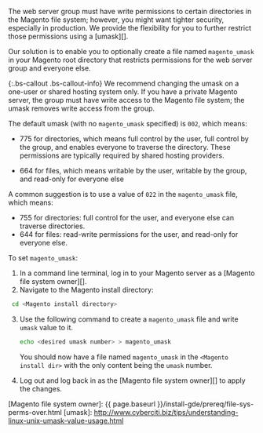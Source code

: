 The web server group must have write permissions to certain directories in the Magento file system; however, you might want tighter security, especially in production. We provide the flexibility for you to further restrict those permissions using a [umask][].

Our solution is to enable you to optionally create a file named `magento_umask` in your Magento root directory that restricts permissions for the web server group and everyone else.

{:.bs-callout .bs-callout-info}
We recommend changing the umask on a one-user or shared hosting system only. If you have a private Magento server, the group must have write access to the Magento file system; the umask removes write access from the group.

The default umask (with no `magento_umask` specified) is `002`, which means:

* 775 for directories, which means full control by the user, full control by the group, and enables everyone to traverse the directory. These permissions are typically required by shared hosting providers.

* 664 for files, which means writable by the user, writable by the group, and read-only for everyone else

A common suggestion is to use a value of `022` in the `magento_umask` file, which means:

* 755 for directories: full control for the user, and everyone else can traverse directories.
* 644 for files: read-write permissions for the user, and read-only for everyone else.

To set `magento_umask`:

1. In a command line terminal, log in to your Magento server as a [Magento file system owner][].
2. Navigate to the Magento install directory:
```bash
 cd <Magento install directory>
```
3. Use the following command to create a `magento_umask` file and write `umask` value to it.
   ```bash 
   echo <desired umask number> > magento_umask
   ```
   You should now have a file named `magento_umask` in the `<Magento install dir>` with the only content being the `umask` number.

4. Log out and log back in as the [Magento file system owner][] to apply the changes.
   
<!-- Link Definitions -->

[Magento file system owner]: {{ page.baseurl }}/install-gde/prereq/file-sys-perms-over.html
[umask]: http://www.cyberciti.biz/tips/understanding-linux-unix-umask-value-usage.html
